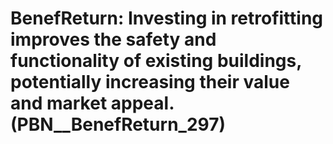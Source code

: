 # BenefReturn: __Investing in retrofitting improves the safety and functionality of existing buildings, potentially increasing their value and market appeal.__ (PBN__BenefReturn_297)

